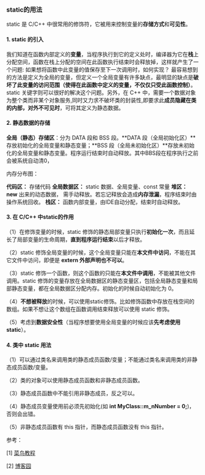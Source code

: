 

### static的用法

static 是 C/C++ 中很常用的修饰符，它被用来控制变量的**存储方式**和**可见性**。

#### 1. static 的引入

我们知道在函数内部定义的**变量**，当程序执行到它的定义处时，编译器为它在**栈**上分配空间，函数在栈上分配的空间在此函数执行结束时会释放掉，这样就产生了一个问题: 如果想将函数中此变量的值保存至下一次调用时，如何实现？ 最容易想到的方法是定义为全局的变量，但定义一个全局变量有许多缺点，最明显的缺点是**破坏了此变量的访问范围（使得在此函数中定义的变量，不仅仅只受此函数控制）**。static 关键字则可以很好的解决这个问题。另外，在 C++ 中，需要一个数据对象为整个类而非某个对象服务,同时又力求不破坏类的封装性,即要求此**成员隐藏在类的内部，对外不可见时**，可将其定义为静态数据。



#### 2. 静态数据的存储

**全局（静态）存储区**：分为 DATA 段和 BSS 段。**DATA 段（全局初始化区）**存放初始化的全局变量和静态变量；**BSS 段（全局未初始化区）**存放未初始化的全局变量和静态变量。程序运行结束时自动释放。其中BBS段在程序执行之前会被系统自动清0，

内存分布图：

**代码区：**			存储代码
**全局数据区：**	static 数据、全局变量、const 常量
**堆区：**			   **new** 出来的动态数据， 需手动释放。若忘记释放会造成**内存泄漏**，程序结束时由操作系统回收。
**栈区：**			   函数内部变量，由IDE自动分配，结束时自动释放。



#### 3. 在 C/C++ 中static的作用

（1）在修饰变量的时候，static 修饰的静态局部变量只执行**初始化一次**，而且延长了局部变量的生命周期，**直到程序运行结束**以后才释放。

（2）static 修饰全局变量的时候，这个全局变量只能在**本文件中访问**，不能在其它文件中访问，即便是 **extern 外部声明也不可以**。

（3）static 修饰一个函数，则这个函数的只能在**本文件中调用**，不能被其他文件调用。static 修饰的变量存放在全局数据区的静态变量区，包括全局静态变量和局部静态变量，都在全局数据区分配内存。初始化的时候自动初始化为 0。

（4）**不想被释放**的时候，可以使用static修饰。比如修饰函数中存放在栈空间的数组。如果不想让这个数组在函数调用结束释放可以使用 static 修饰。

（5）考虑到**数据安全性**（当程序想要使用全局变量的时候应该**先考虑使用 static**）。



#### 4. 类中 static 用法

（1）可以通过类名来调用类的静态成员函数/变量；不能通过类名来调用类的非静态成员函数/变量。

（2）类的对象可以使用静态成员函数和非静态成员函数。

（3）静态成员函数中不能引用非静态成员，反之可以。

（4）静态成员变量使用前必须先初始化(如 **int MyClass::m_nNumber = 0;**)，否则会出错。

（5）非静态成员函数有 this 指针，而静态成员函数没有 this 指针。

参考：

[1] [菜鸟教程](https://www.runoob.com/w3cnote/cpp-static-usage.html)

[2] [博客园](https://www.cnblogs.com/33debug/p/7223869.html)